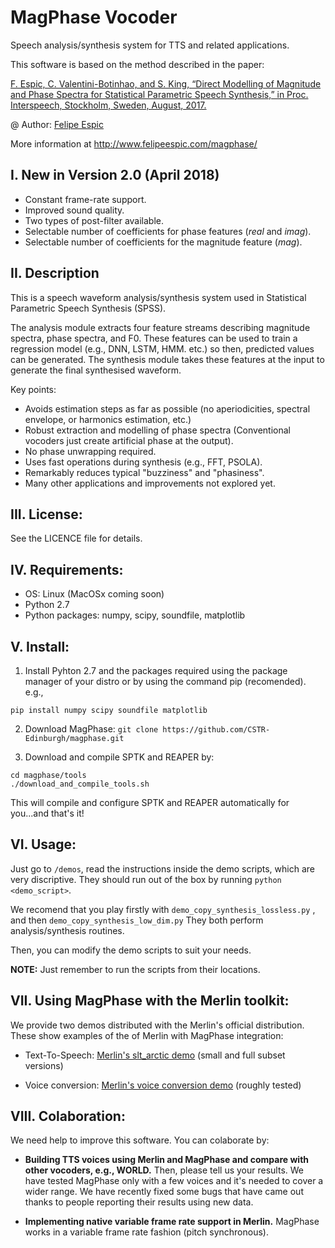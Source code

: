 # MagPhase Vocoder
Speech analysis/synthesis system for TTS and related applications.

This software is based on the method described in the paper:

[F. Espic, C. Valentini-Botinhao, and S. King, “Direct Modelling of Magnitude and Phase Spectra for Statistical Parametric Speech Synthesis,” in Proc. Interspeech, Stockholm, Sweden, August, 2017.](http://www.isca-speech.org/archive/Interspeech_2017/pdfs/1647.PDF)

@ Author: [Felipe Espic](http://felipeespic.com)

More information at http://www.felipeespic.com/magphase/

## I. New in Version 2.0 (April 2018)

* Constant frame-rate support.
* Improved sound quality.
* Two types of post-filter available.
* Selectable number of coefficients for phase features (*real* and *imag*).
* Selectable number of coefficients for the magnitude feature (*mag*).

## II. Description
This is a speech waveform analysis/synthesis system used in Statistical Parametric Speech Synthesis (SPSS).

The analysis module extracts four feature streams describing magnitude spectra, phase spectra, and F0. These features can be used to train a regression model (e.g., DNN, LSTM, HMM. etc.) so then, predicted values can be generated.
The synthesis module takes these features at the input to generate the final synthesised waveform.

Key points:
* Avoids estimation steps as far as possible (no aperiodicities, spectral envelope, or harmonics estimation, etc.)
* Robust extraction and modelling of phase spectra (Conventional vocoders just create artificial phase at the output).
* No phase unwrapping required.
* Uses fast operations during synthesis (e.g., FFT, PSOLA).
* Remarkably reduces typical "buzziness" and "phasiness".
* Many other applications and improvements not explored yet.

## III. License:
See the LICENCE file for details.

## IV. Requirements:
* OS: Linux (MacOSx coming soon)
* Python 2.7
* Python packages: numpy, scipy, soundfile, matplotlib

## V. Install:
1. Install Pyhton 2.7 and the packages required using the package manager of your distro or by using the command pip (recomended).
e.g.,
```
pip install numpy scipy soundfile matplotlib
```
2. Download MagPhase: ```git clone https://github.com/CSTR-Edinburgh/magphase.git```

3. Download and compile SPTK and REAPER by:
```
cd magphase/tools
./download_and_compile_tools.sh
```
This will compile and configure SPTK and REAPER automatically for you...and that's it!

## VI. Usage:
Just go to ```/demos```, read the instructions inside the demo scripts, which are very discriptive.
They should run out of the box by running ```python <demo_script>```.

We recomend that you play firstly with ```demo_copy_synthesis_lossless.py``` , and then ```demo_copy_synthesis_low_dim.py```
They both perform analysis/synthesis routines.

Then, you can modify the demo scripts to suit your needs.

**NOTE:** Just remember to run the scripts from their locations.

## VII. Using MagPhase with the Merlin toolkit:
We provide two demos distributed with the Merlin's official distribution. These  show examples of the of Merlin with MagPhase integration:
* Text-To-Speech: [Merlin's slt_arctic demo](https://github.com/CSTR-Edinburgh/merlin/tree/master/egs/slt_arctic/s2) (small and full subset versions)

* Voice conversion: [Merlin's voice conversion demo](https://github.com/CSTR-Edinburgh/merlin/tree/master/egs/voice_conversion/s2) (roughly tested)

## VIII. Colaboration:
We need help to improve this software. You can colaborate by:

* **Building TTS voices using Merlin and MagPhase and compare with other vocoders, e.g., WORLD.** Then, please tell us your results. We have tested MagPhase only with a few voices and it's needed to cover a wider range. We have recently fixed some bugs that have came out thanks to people reporting their results using new data.

* **Implementing native variable frame rate support in Merlin.** MagPhase works in a variable frame rate fashion (pitch synchronous).

